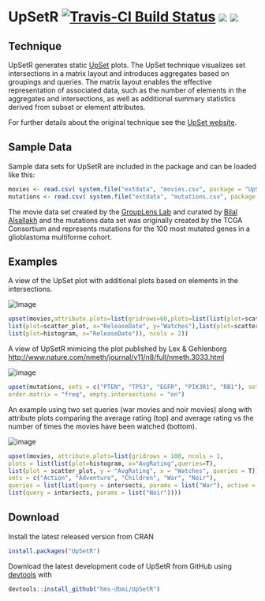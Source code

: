 # UpSetR [![Travis-CI Build Status](https://travis-ci.org/hms-dbmi/UpSetR.svg?branch=master)](https://travis-ci.org/hms-dbmi/UpSetR) [![](http://www.r-pkg.org/badges/version/UpSetR)](http://cran.rstudio.com/web/packages/UpSetR/index.html) [![](http://cranlogs.r-pkg.org/badges/grand-total/UpSetR)](http://cranlogs.r-pkg.org/badges/grand-total/UpSetR)

## Technique

UpSetR generates static [UpSet](http://vcg.github.io/upset/) plots. The UpSet technique visualizes set intersections in a matrix layout and introduces aggregates based on groupings and queries. The matrix layout enables the effective representation of associated data, such as the number of elements in the aggregates and intersections, as well as additional summary statistics derived from subset or element attributes.

For further details about the original technique see the [UpSet website](http://vcg.github.io/upset/about/).

## Sample Data

Sample data sets for UpSetR are included in the package and can be loaded like this:

```R
movies <- read.csv( system.file("extdata", "movies.csv", package = "UpSetR"), header=T, sep=";" )
mutations <- read.csv( system.file("extdata", "mutations.csv", package = "UpSetR"), header=T, sep = ",")
```

The movie data set created by the [GroupLens Lab](http://grouplens.org/datasets/movielens) and curated by [Bilal Alsallakh](https://github.com/bilalsal) and the mutations data set was originally created by the TCGA Consortium and represents mutations for the 100 most mutated genes in a glioblastoma multiforme cohort.

## Examples
A view of the UpSet plot with additional plots based on elements in the intersections.

![Image](https://cloud.githubusercontent.com/assets/12614369/8464958/2af1008c-2014-11e5-93d8-8d8442ec5631.png)

```R
upset(movies,attribute.plots=list(gridrows=60,plots=list(list(plot=scatter_plot, x="ReleaseDate", y="AvgRating"),
list(plot=scatter_plot, x="ReleaseDate", y="Watches"),list(plot=scatter_plot, x="Watches", y="AvgRating"),
list(plot=histogram, x="ReleaseDate")), ncols = 2))
```
A view of UpSetR mimicing the plot published by Lex & Gehlenborg
http://www.nature.com/nmeth/journal/v11/n8/full/nmeth.3033.html

![image](https://cloud.githubusercontent.com/assets/12614369/8468576/18d5ef52-203c-11e5-9f5d-e034ec41c538.png)

```R
upset(mutations, sets = c("PTEN", "TP53", "EGFR", "PIK3R1", "RB1"), sets.bar.color = "#56B4E9",
order.matrix = "freq", empty.intersections = "on")
```

An example using two set queries (war movies and noir movies) along with attribute plots comparing the average rating (top) and average rating vs the number of times the movies have been watched (bottom).

![image](https://cloud.githubusercontent.com/assets/1216518/8486663/2bc2bf44-20d4-11e5-9651-4b660a652b05.png)

```R
upset(movies, attribute.plots=list(gridrows = 100, ncols = 1, 
plots = list(list(plot=histogram, x="AvgRating",queries=T),
list(plot = scatter_plot, y = "AvgRating", x = "Watches", queries = T))), 
sets = c("Action", "Adventure", "Children", "War", "Noir"),
queries = list(list(query = intersects, params = list("War"), active = T),
list(query = intersects, params = list("Noir"))))
```


## Download

Install the latest released version from CRAN

```R
install.packages("UpSetR")
```

Download the latest development code of UpSetR from GitHub using [devtools](https://cran.r-project.org/web/packages/devtools/index.html) with

```R
devtools::install_github("hms-dbmi/UpSetR")
```
